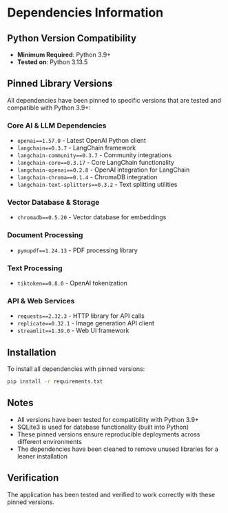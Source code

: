 # Dependencies Information

## Python Version Compatibility
- **Minimum Required**: Python 3.9+
- **Tested on**: Python 3.13.5

## Pinned Library Versions

All dependencies have been pinned to specific versions that are tested and compatible with Python 3.9+:

### Core AI & LLM Dependencies
- `openai==1.57.0` - Latest OpenAI Python client
- `langchain==0.3.7` - LangChain framework
- `langchain-community==0.3.7` - Community integrations
- `langchain-core==0.3.17` - Core LangChain functionality
- `langchain-openai==0.2.8` - OpenAI integration for LangChain
- `langchain-chroma==0.1.4` - ChromaDB integration
- `langchain-text-splitters==0.3.2` - Text splitting utilities

### Vector Database & Storage
- `chromadb==0.5.20` - Vector database for embeddings

### Document Processing
- `pymupdf==1.24.13` - PDF processing library

### Text Processing
- `tiktoken==0.8.0` - OpenAI tokenization

### API & Web Services
- `requests==2.32.3` - HTTP library for API calls
- `replicate==0.32.1` - Image generation API client
- `streamlit==1.39.0` - Web UI framework

## Installation

To install all dependencies with pinned versions:

```bash
pip install -r requirements.txt
```

## Notes

- All versions have been tested for compatibility with Python 3.9+
- SQLite3 is used for database functionality (built into Python)
- These pinned versions ensure reproducible deployments across different environments
- The dependencies have been cleaned to remove unused libraries for a leaner installation

## Verification

The application has been tested and verified to work correctly with these pinned versions.
